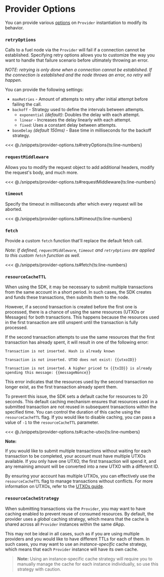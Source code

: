 # Provider Options

You can provide various [options](https://fuels-ts-docs-api.vercel.app/types/_fuel_ts_account.ProviderOptions.html) on `Provider` instantiation to modify its behavior.

### `retryOptions`

Calls to a fuel node via the `Provider` will fail if a connection cannot be established.
Specifying retry options allows you to customize the way you want to handle that failure scenario before ultimately throwing an error.

_NOTE: retrying is only done when a connection cannot be established. If the connection is established and the node throws an error, no retry will happen._

You can provide the following settings:

- `maxRetries` - Amount of attempts to retry after initial attempt before failing the call.
- `backoff` - Strategy used to define the intervals between attempts.
  - `exponential` _(default)_: Doubles the delay with each attempt.
  - `linear` - Increases the delay linearly with each attempt.
  - `fixed`: Uses a constant delay between attempts.
- `baseDelay` _(default 150ms)_ - Base time in milliseconds for the backoff strategy.

<<< @./snippets/provider-options.ts#retryOptions{ts:line-numbers}

### `requestMiddleware`

Allows you to modify the request object to add additional headers, modify the request's body, and much more.

<<< @./snippets/provider-options.ts#requestMiddleware{ts:line-numbers}

### `timeout`

Specify the timeout in milliseconds after which every request will be aborted.

<<< @./snippets/provider-options.ts#timeout{ts:line-numbers}

### `fetch`

Provide a custom `fetch` function that'll replace the default fetch call.

_Note: If defined, `requestMiddleware`, `timeout` and `retryOptions` are applied to this custom `fetch` function as well._

<<< @./snippets/provider-options.ts#fetch{ts:line-numbers}

### `resourceCacheTTL`

When using the SDK, it may be necessary to submit multiple transactions from the same account in a short period. In such cases, the SDK creates and funds these transactions, then submits them to the node.

However, if a second transaction is created before the first one is processed, there is a chance of using the same resources (UTXOs or Messages) for both transactions. This happens because the resources used in the first transaction are still unspent until the transaction is fully processed.

If the second transaction attempts to use the same resources that the first transaction has already spent, it will result in one of the following error:

```console
Transaction is not inserted. Hash is already known

Transaction is not inserted. UTXO does not exist: {{utxoID}}

Transaction is not inserted. A higher priced tx {{txID}} is already spending this message: {{messageNonce}}
```

This error indicates that the resources used by the second transaction no longer exist, as the first transaction already spent them.

To prevent this issue, the SDK sets a default cache for resources to 20 seconds. This default caching mechanism ensures that resources used in a submitted transaction are not reused in subsequent transactions within the specified time. You can control the duration of this cache using the `resourceCacheTTL` flag. If you would like to disable caching, you can pass a value of `-1` to the `resourceCacheTTL` parameter.

<<< @./snippets/provider-options.ts#cache-utxo{ts:line-numbers}

**Note:**

If you would like to submit multiple transactions without waiting for each transaction to be completed, your account must have multiple UTXOs available. If you only have one UTXO, the first transaction will spend it, and any remaining amount will be converted into a new UTXO with a different ID.

By ensuring your account has multiple UTXOs, you can effectively use the `resourceCacheTTL` flag to manage transactions without conflicts. For more information on UTXOs, refer to the [UTXOs guide](../the-utxo-model/index.md).

### `resourceCacheStrategy`

When submitting transactions via the `Provider`, you may want to have caching enabled to prevent reuse of consumed resources. By default, the provider uses a _global_ caching strategy, which means that the cache is shared across all `Provider` instances within the same dApp.

This may not be ideal in all cases, such as if you are using multiple providers and you would like to have different TTLs for each of them. In such cases, you may want to use an _instance-specific_ cache strategy, which means that each `Provider` instance will have its own cache.

> **Note:** Using an instance-specific cache strategy will require you to manually manage the cache for each instance individually, so use this strategy with caution.
